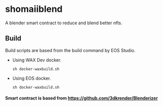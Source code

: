 # shomaiiblend

A blender smart contract to reduce and blend better nfts.

## Build

Build scripts are based from the build command by EOS Studio.

- Using WAX Dev docker.

  ```
  sh docker-waxbuild.sh
  ```

- Using EOS docker.
  ```
  sh docker-waxbuild.sh
  ```

#### Smart contract is based from https://github.com/3dkrender/Blenderizer
